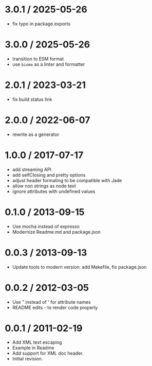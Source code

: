 
3.0.1 / 2025-05-26
==================

 * fix typo in package.exports

3.0.0 / 2025-05-26
==================

 * transition to ESM format
 * use `biome` as a linter and formatter

2.0.1 / 2023-03-21
==================

 * fix build status link

2.0.0 / 2022-06-07
==================

 * rewrite as a generator

1.0.0 / 2017-07-17
==================

 * add streaming API
 * add selfClosing and pretty options
 * adjust header formating to be compatible with Jade
 * allow non strings as node text
 * ignore attributes with undefined values

0.1.0 / 2013-09-15 
==================

 * Use mocha instead of expresso
 * Modernize Readme.md and package.json

0.0.3 / 2013-09-13 
==================

 * Update tools to modern version: add Makefile, fix package.json

0.0.2 / 2012-03-05 
==================

 * Use " instead of ' for attribute names
 * README edits - to render code properly

0.0.1 / 2011-02-19 
==================

 * Add XML text escaping
 * Example in Readme
 * Add support for XML doc header.
 * Initial revision.
